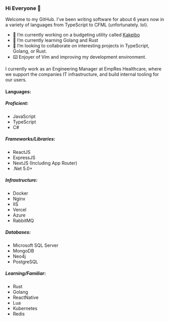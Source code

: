 ### Hi Everyone 👋

Welcome to my GitHub. I've been writing software for about 6 years now in a variety of languages from TypeScript to CFML (unfortunately. lol).
  
- 🔭 I’m currently working on a budgeting utility called [Kakeibo](https://github.com/dchroninger/kakeibo-turbo)
- 🌱 I’m currently learning Golang and Rust
- 👯 I’m looking to collaborate on interesting projects in TypeScript, Golang, or Rust.
- ⌨️  Enjoyer of Vim and improving my development environment.

I currently work as an Engineering Manager at EmpRes Healthcare, where we support the companies IT infrastructure, and build internal tooling for our users.

#### Languages:
##### Proficient:
- JavaScript
- TypeScript
- C#

##### Frameworks/Libraries:
- ReactJS
- ExpressJS
- NextJS (Including App Router)
- .Net 5.0+

##### Infrastructure:
- Docker
- Nginx
- IIS
- Vercel
- Azure
- RabbitMQ

##### Databases:
- Microsoft SQL Server
- MongoDB
- Neo4j
- PostgreSQL

##### Learning/Familiar:
- Rust
- Golang
- ReactNative
- Lua
- Kubernetes
- Redis
